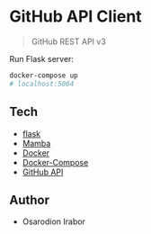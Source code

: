 # GitHub API Client

> GitHub REST API v3

Run Flask server:
```bash
docker-compose up
# localhost:5064
```

Tech 
------
* [flask]
* [Mamba]
* [Docker]
* [Docker-Compose]
* [GitHub API]

Author
--------
* Osarodion Irabor

[flask]: http://flask.pocoo.org/
[GitHub API]: https://developer.github.com/v3/
[Mamba]: https://pypi.org/project/mamba/
[Docker]: https://docs.docker.com/engine/reference/builder/#usage
[Docker-Compose]: https://docs.docker.com/compose/compose-file/